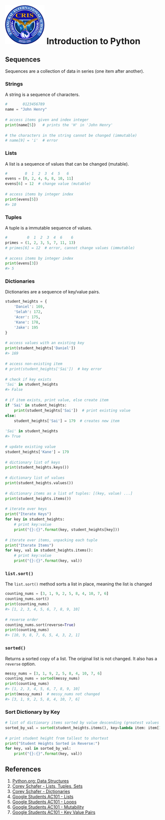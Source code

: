 # ![Chiang Rai International School](../images/logo.png?raw=true) Introduction to Python

## Sequences

Sequences are a collection of data in series (one item after another).

### Strings

A string is a sequence of characters.

```python
#       0123456789
name = "John Henry"

# access items given and index integer
print(name[5])   # prints the 'H' in 'John Henry'

# the characters in the string cannot be changed (immutable)
# name[9] = 'i'  # error
```

### Lists

A list is a sequence of values that can be changed (mutable).

```python
#        0  1  2  3  4  5   6
evens = [0, 2, 4, 6, 8, 10, 11]
evens[6] = 12  # change value (mutable)

# access items by integer index
print(evens[5])
#> 10
```

### Tuples

A tuple is a immutable sequence of values.

```python
#         0  1  2  3  4  6    6
primes = (1, 2, 3, 5, 7, 11, 13)
# primes[6] = 12  # error, cannot change values (immutable)

# access items by integer index
print(evens[3])
#> 5
```

### Dictionaries

Dictionaries are a sequence of key/value pairs.

```python
student_heights = {
    'Daniel': 169,
    'Selah': 172,
    'Acer': 175,
    'Kane': 178,
    'Jake': 195
}

# access values with an existing key
print(student_heights['Daniel'])
#> 169

# access non-existing item
# print(student_heights['Sai'])  # key error

# check if key exists
'Sai' in student_heights
#> False

# if item exists, print value, else create item
if 'Sai' in student_heights:
    print(student_heights['Sai'])  # print existing value
else:
    student_heights['Sai'] = 179  # creates new item

'Sai' in student_heights
#> True

# update existing value
student_heights['Kane'] = 179

# dictionary list of keys
print(student_heights.keys())

# dictionary list of values
print(student_heights.values())

# dictionary items as a list of tuples: [(key, value) ...]
print(student_heights.items())

# iterate over keys
print("Iterate Keys")
for key in student_heights:
    # print key:value
    print("{}:{}".format(key, student_heights[key]))

# iterate over items, unpacking each tuple
print("Iterate Items")
for key, val in student_heights.items():
    # print key:value
    print("{}:{}".format(key, val))
```

### `list.sort()`

The `list.sort()` method sorts a list in place, meaning the list is changed

```python
counting_nums = [3, 1, 9, 2, 5, 8, 4, 10, 7, 6]
counting_nums.sort()
print(counting_nums)
#> [1, 2, 3, 4, 5, 6, 7, 8, 9, 10]

# reverse order
counting_nums.sort(reverse=True)
print(counting_nums)
#> [10, 9, 8, 7, 6, 5, 4, 3, 2, 1]
```

### `sorted()`

Returns a sorted copy of a list. The original list is not changed.
It also has a `reverse` option.

```python
messy_nums = [3, 1, 9, 2, 5, 8, 4, 10, 7, 6]
counting_nums = sorted(messy_nums)
print(counting_nums)
#> [1, 2, 3, 4, 5, 6, 7, 8, 9, 10]
print(messy_nums)  # messy_nums not changed
#> [3, 1, 9, 2, 5, 8, 4, 10, 7, 6]
```

### Sort Dictionary by Key

```python
# list of dictionary items sorted by value descending (greatest values first)
sorted_by_val = sorted(student_heights.items(), key=lambda item: item[1], reverse=True)

# print student height from tallest to shortest
print("Student Heights Sorted in Reverse:")
for key, val in sorted_by_val:
    print("{}:{}".format(key, val))
```

## References

1. [Python.org: Data Structures](https://docs.python.org/3/tutorial/datastructures.html)
1. [Corey Schafer - Lists, Tuples, Sets](https://www.youtube.com/watch?v=daefaLgNkw0&list=PL-osiE80TeTt2d9bfVyTiXJA-UTHn6WwU&index=4)
1. [Corey Schafer - Dictionaries](https://www.youtube.com/watch?v=daefaLgNkw0&list=PL-osiE80TeTt2d9bfVyTiXJA-UTHn6WwU&index=5)
1. [Google Students AC101 - Lists](https://www.youtube.com/watch?v=mrwSbE5MDn0)
1. [Google Students AC101 - Loops](https://www.youtube.com/watch?v=X1-UNHUajfk)
1. [Google Students AC101 - Mutability](https://www.youtube.com/watch?v=fnSijYDKz3c)
1. [Google Students AC101 - Key Value Pairs](https://www.youtube.com/watch?v=eDQ19ahXsSk)
